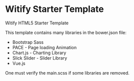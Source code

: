 # Witify Starter Template
Witify HTML5 Starter Template 

This template contains many libraries in the bower.json file:
* Bootstrap Sass 
* PACE - Page loading Animation
* Chart.js - Charting Library
* Slick Slider - Slider Library
* Vue.js

One must verify the main.scss if some libraries are removed.